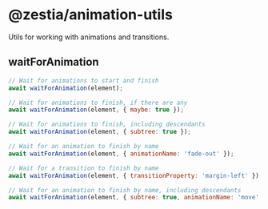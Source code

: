 # @zestia/animation-utils

Utils for working with animations and transitions.

## waitForAnimation

```javascript
// Wait for animations to start and finish
await waitForAnimation(element);

// Wait for animations to finish, if there are any
await waitForAnimation(element, { maybe: true });

// Wait for animations to finish, including descendants
await waitForAnimation(element, { subtree: true });

// Wait for an animation to finish by name
await waitForAnimation(element, { animationName: 'fade-out' });

// Wait for a transition to finish by name
await waitForAnimation(element, { transitionProperty: 'margin-left' });

// Wait for an animation to finish by name, including descendants
await waitForAnimation(element, { subtree: true, animationName: 'move' });
```
